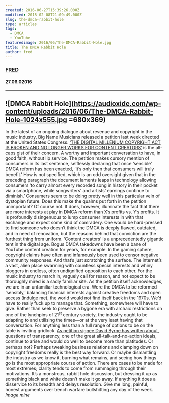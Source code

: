 ```yaml
---
created: 2016-06-27T15:39:26.000Z
modified: 2018-02-08T21:09:49.000Z
slug: the-dmca-rabbit-hole
type: articles
tags:
  - DMCA
  - YouTube
featuredimage: 2016/06/The-DMCA-Rabbit-Hole.jpg
title: The DMCA Rabbit Hole
author: fred
---
```

### [FRED](<https://www.youtube.com/watch?v=EAJRjGB-Fsc>)
#### 27\.06.02016
------

![DMCA Rabbit Hole](<https://audioxide.com/wp-content/uploads/2016/06/The-DMCA-Rabbit-Hole-1024x555.jpg> =680x369)
------
In the latest of an ongoing dialogue about revenue and copyright in the music industry, Big Name Musicians released a petition last week directed at the United States Congress. [‘THE DIGITAL MILLENIUM COPYRIGHT ACT IS BROKEN AND NO LONGER WORKS FOR CONTENT CREATORS’](<https://www.yahoo.com/music/taylor-swift-paul-mccartney-among-180-artists-signing-100300269.html>) is the all-caps gist of their concern. A worthy and important conversation to have, in good faith, without lip service. The petition makes cursory mention of consumers in its last sentence, selflessly declaring that once ‘sensible’ DMCA reform has been enacted, ‘It’s only then that consumers will truly benefit.’ How is not specified, which is an odd oversight given that in the preceding paragraph the document laments leaps in technology allowing consumers ‘to carry almost every recorded song in history in their pocket via a smartphone, while songwriters’ and artists’ earnings continue to diminish.’ Consumers seem to be doing pretty well in this particular vein of dystopian future.
Does this make the qualms put forth in the petition unimportant? Of course not. It does, however, illuminate the fact that there are more interests at play in DMCA reform than X’s profits vs. Y’s profits. It is profoundly disingenuous to lump consumer interests in with that exchange and expect some kind of comradery. One would be hard-pressed to find someone who doesn’t think the DMCA is deeply flawed, outdated, and in need of renovation, but the reasons behind that conviction are the furthest thing from uniform. ‘Content creators’ is a unprecedentedly gigantic tent in the digital age. Bogus DMCA takedowns have been a bane of YouTube content creation for years, for example. In the gaming sphere, copyright claims have [often](<https://www.youtube.com/watch?v=S6s0Wpn1zmU>) and [infamously](<https://www.youtube.com/watch?v=QfgoDDh4kE0>) been used to censor negative community responses. And that’s just scratching the surface. The internet’s a vast, alien place swarming with countless special interests and whiny bloggers in endless, often undignified opposition to each other. For the music industry to march in, vaguely call for reason, and not expect to be thoroughly mired is a sadly familiar site. As the petition itself acknowledges, we are in an unfamiliar technological era. Were the DMCA to be reformed ‘sensibly,’ balancing financial interests against creative freedoms and open access (indulge me), the world would not find itself back in the 1970s. We’d have to really fuck up to manage that.
Something, somewhere will have to give. Rather than seek to preserve a bygone era with archaic restrictions on one of the lynchpins of 21<sup>st</sup>
 century society, the industry ought to be adapting to and utilising the times—or at the very least having that conversation. For anything less than a full range of options to be on the table is inviting gridlock. [As petition signee David Byrne has written about](<http://www.nytimes.com/2015/08/02/opinion/sunday/open-the-music-industrys-black-box.html?smid=fb-share&_r=2>), questions of transparency, one of the great all-talk-and-no-action ideals, continue to arise and would do well to become more than platitudes. Or perhaps not? Perhaps tweaking business relations and clamping down on copyright freedoms really is the best way forward. Or maybe dismantling the industry as we know it, burning what remains, and seeing how things go is the most appropriate course of action. There are cases to be made for most extremes; clarity tends to come from rummaging through their motivations. It’s a monstrous, rabbit hole discussion, but dressing it up as something black and white doesn’t make it go away. If anything it does a disservice to its breadth and delays resolution. Give me long, painful, honest arguments over trench warfare bullshitting any day of the week.
*Image mine*